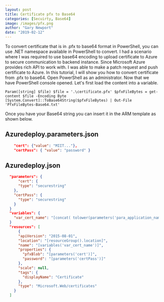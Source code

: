 ```yaml
---
layout: post
title: Certificate pfx to Base64
categories: [Secuirty, Base64]
image: /images/pfx.png
author: "Gary Newport"
date: "2019-02-12"
---
```


To convert certificate that is in .pfx to base64 format in PowerShell, you can use .NET namespace available in PowerShell to convert. I had a scenario where I was required to use base64 encoding to upload certificate to Azure to secure communication to backend instance. Since Microsoft Azure provides rich API to work with. I was able to make a patch request and push certificate to Azure.
In this tutorial, I will show you how to convert certificate from .pfx to base64.
Open PowerShell as an administrator.
Now that we have PowerShell console opened. Let's first load the content into a variable.

``
Param([string] $file)
$file = '.\certificate.pfx'
$pfxFileBytes = get-content $file -Encoding Byte
[System.Convert]::ToBase64String($pfxFileBytes) | Out-File 'PfxFileBytes-Base64.txt'
``

Once you have your Base64 string you can insert it in the ARM template as shown below.

## Azuredeploy.parameters.json
``` JSON
    "cert": {"value": "MIIT..."},
    "certPass": { "value": "password" }
```

## Azuredeploy.json
``` JSON
  "parameters": {
      "cert": {
      "type": "securestring"
    },
    "certPass": {
      "type": "securestring"
    }
  }
  "variables": {
	"var_cert_name": "[concat( tolower(parameters('para_application_name')), uniqueString(resourceGroup().id))]",
  }
  "resources": [
  	  {
      "apiVersion": "2015-08-01",
      "location": "[resourceGroup().location]",
      "name": "[variables('var_cert_name')]",
      "properties": {
        "pfxBlob": "[parameters('cert')]",
        "password": "[parameters('certPass')]"
      },
      "scale": null,
      "tags": {
        "displayName": "Certificate"
      },
      "type": "Microsoft.Web/certificates"
    }
  ]

```